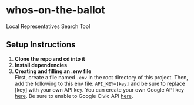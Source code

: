 # whos-on-the-ballot

Local Representatives Search Tool

## Setup Instructions

1. **Clone the repo and cd into it**
2. **Install dependencies**
3. **Creating and filling an .env file**  
   First, create a file named `.env` in the root directory of this project. Then, add the following to this env file: `API_KEY=[key]` and be sure to replace [key] with your own API key. You can create your own Google API key [here](https://console.cloud.google.com/projectselector2/apis/credentials?supportedpurview=project). Be sure to enable to Google Civic API [here](https://console.cloud.google.com/marketplace/product/google/civicinfo.googleapis.com?q=search&referrer=search&supportedpurview=project).
